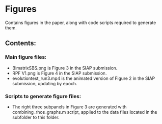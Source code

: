 # Figures

Contains figures in the paper, along with code scripts required to generate them.

## Contents:

### Main figure files:
* BimatrixSBS.png is Figure 3 in the SIAP submission.
* RPF V1.png is Figure 4 in the SIAP submission.
* evolutiontest_run3.mp4 is the animated version of Figure 2 in the SIAP submission, updating by epoch.



### Scripts to generate figure files:
* The right three subpanels in Figure 3 are generated with combining_rhos_graphs.m script, applied to the data files located in the subfolder to this folder.
